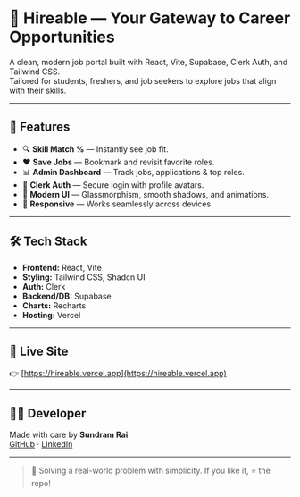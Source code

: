 # 💼 Hireable — Your Gateway to Career Opportunities

A clean, modern job portal built with React, Vite, Supabase, Clerk Auth, and Tailwind CSS.  
Tailored for students, freshers, and job seekers to explore jobs that align with their skills.

---

## 🚀 Features

- 🔍 **Skill Match %** — Instantly see job fit.
- ❤️ **Save Jobs** — Bookmark and revisit favorite roles.
- 📊 **Admin Dashboard** — Track jobs, applications & top roles.
- 👤 **Clerk Auth** — Secure login with profile avatars.
- 🎨 **Modern UI** — Glassmorphism, smooth shadows, and animations.
- 📱 **Responsive** — Works seamlessly across devices.

---

## 🛠 Tech Stack

- **Frontend:** React, Vite
- **Styling:** Tailwind CSS, Shadcn UI
- **Auth:** Clerk
- **Backend/DB:** Supabase
- **Charts:** Recharts
- **Hosting:** Vercel

---

## 🔗 Live Site

👉 [https://hireable.vercel.app](https://hireable.vercel.app)

---

## 👨‍💻 Developer

Made with care by **Sundram Rai**  
[GitHub](https://github.com/SundramRai) · [LinkedIn](https://www.linkedin.com/in/your-profile)

---

> 🎯 Solving a real-world problem with simplicity. If you like it, ⭐ the repo!
